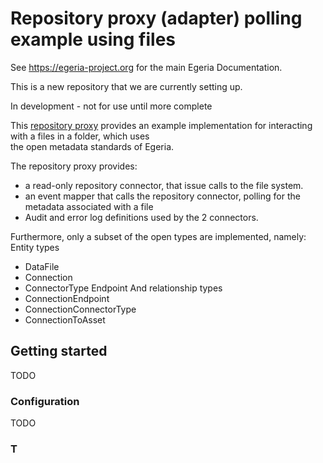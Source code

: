 <!-- SPDX-License-Identifier: CC-BY-4.0 -->
<!-- Copyright Contributors to the Egeria project. -->

# Repository proxy (adapter) polling example using files

See https://egeria-project.org for the main Egeria Documentation.

This is a new repository that we are currently setting up.

In development - not for use until more complete

This [repository proxy](https://egeria-project.org/concepts/repository-proxy/?h=repository) provides an example implementation for interacting with a files in a folder, which uses  
the open metadata standards of Egeria.

The repository proxy provides:
* a read-only repository connector, that issue calls to the file system.
* an event mapper that calls the repository connector, polling for the metadata associated with a file
* Audit and error log definitions used by the 2 connectors.

Furthermore, only a subset of the open types are implemented, namely:
Entity types
* DataFile
* Connection
* ConnectorType
  Endpoint
  And relationship types
* ConnectionEndpoint
* ConnectionConnectorType
* ConnectionToAsset


## Getting started
TODO
### Configuration
TODO
### T
